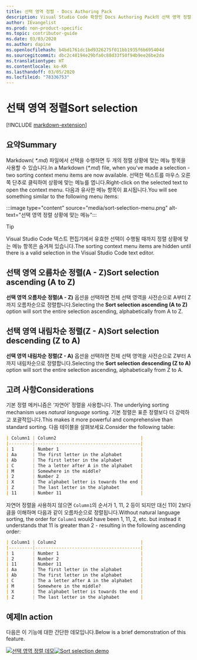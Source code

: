 ```yaml
---
title: 선택 영역 정렬 - Docs Authoring Pack
description: Visual Studio Code 확장인 Docs Authoring Pack의 선택 영역 정렬 기능을 사용하는 방법을 알아봅니다.
author: IEvangelist
ms.prod: non-product-specific
ms.topic: contributor-guide
ms.date: 03/03/2020
ms.author: dapine
ms.openlocfilehash: b4bd1761dc1bd9326275f011bb1935f6b695404d
ms.sourcegitcommit: dbc2c48194e29bfa0c88d33f50f94b9ee26be2da
ms.translationtype: HT
ms.contentlocale: ko-KR
ms.lasthandoff: 03/05/2020
ms.locfileid: "78336753"
---
```

# <a name="sort-selection"></a><span data-ttu-id="737aa-103">선택 영역 정렬</span><span class="sxs-lookup"><span data-stu-id="737aa-103">Sort selection</span></span>

[!INCLUDE [markdown-extension](includes/markdown-extension.md)]

## <a name="summary"></a><span data-ttu-id="737aa-104">요약</span><span class="sxs-lookup"><span data-stu-id="737aa-104">Summary</span></span>

<span data-ttu-id="737aa-105">Markdown( *\*.md*) 파일에서 선택을 수행하면 두 개의 정렬 상황에 맞는 메뉴 항목을 사용할 수 있습니다.</span><span class="sxs-lookup"><span data-stu-id="737aa-105">In a Markdown (*\*.md*) file, when you've made a selection - two sorting context menu items are now available.</span></span> <span data-ttu-id="737aa-106">선택한 텍스트를 마우스 오른쪽 단추로 클릭하여 상황에 맞는 메뉴를 엽니다.</span><span class="sxs-lookup"><span data-stu-id="737aa-106">Right-click on the selected text to open the context menu.</span></span> <span data-ttu-id="737aa-107">다음과 유사한 메뉴 항목이 표시됩니다.</span><span class="sxs-lookup"><span data-stu-id="737aa-107">You will see something similar to the following menu items:</span></span>

:::image type="content" source="media/sort-selection-menu.png" alt-text="선택 영역 정렬 상황에 맞는 메뉴":::

> [!TIP]
> <span data-ttu-id="737aa-109">Visual Studio Code 텍스트 편집기에서 유효한 선택이 수행될 때까지 정렬 상황에 맞는 메뉴 항목은 숨겨져 있습니다.</span><span class="sxs-lookup"><span data-stu-id="737aa-109">The sorting context menu items are hidden until there is a valid selection in the Visual Studio Code text editor.</span></span>

## <a name="sort-selection-ascending-a-to-z"></a><span data-ttu-id="737aa-110">선택 영역 오름차순 정렬(A - Z)</span><span class="sxs-lookup"><span data-stu-id="737aa-110">Sort selection ascending (A to Z)</span></span>

<span data-ttu-id="737aa-111">**선택 영역 오름차순 정렬(A - Z)** 옵션을 선택하면 전체 선택 영역을 사전순으로 A부터 Z까지 오름차순으로 정렬합니다.</span><span class="sxs-lookup"><span data-stu-id="737aa-111">Selecting the **Sort selection ascending (A to Z)** option will sort the entire selection ascending, alphabetically from A to Z.</span></span>

## <a name="sort-selection-descending-z-to-a"></a><span data-ttu-id="737aa-112">선택 영역 내림차순 정렬(Z - A)</span><span class="sxs-lookup"><span data-stu-id="737aa-112">Sort selection descending (Z to A)</span></span>

<span data-ttu-id="737aa-113">**선택 영역 내림차순 정렬(Z - A)** 옵션을 선택하면 전체 선택 영역을 사전순으로 Z부터 A까지 내림차순으로 정렬합니다.</span><span class="sxs-lookup"><span data-stu-id="737aa-113">Selecting the **Sort selection descending (Z to A)** option will sort the entire selection ascending, alphabetically from Z to A.</span></span>

## <a name="considerations"></a><span data-ttu-id="737aa-114">고려 사항</span><span class="sxs-lookup"><span data-stu-id="737aa-114">Considerations</span></span>

<span data-ttu-id="737aa-115">기본 정렬 메커니즘은 ‘자연어’ 정렬을 사용합니다. </span><span class="sxs-lookup"><span data-stu-id="737aa-115">The underlying sorting mechanism uses *natural language* sorting.</span></span> <span data-ttu-id="737aa-116">기본 정렬은 표준 정렬보다 더 강력하고 포괄적입니다.</span><span class="sxs-lookup"><span data-stu-id="737aa-116">This makes it more powerful and comprehensive than standard sorting.</span></span> <span data-ttu-id="737aa-117">다음 테이블을 살펴보세요.</span><span class="sxs-lookup"><span data-stu-id="737aa-117">Consider the following table:</span></span>

```markdown
| Column1 | Column2                                |
|---------|----------------------------------------|
| 1       | Number 1                               |
| Aa      | The first letter in the alphabet       |
| Ab      | The first letter in the alphabet       |
| C       | The a letter after A in the alphabet   |
| M       | Somewhere in the middle?               |
| 2       | Number 2                               |
| X       | The alphabet letter is towards the end |
| Z       | The last letter in the alphabet        |
| 11      | Number 11                              |
```

<span data-ttu-id="737aa-118">자연어 정렬을 사용하지 않으면 `Column1`의 순서가 1, 11, 2 등이 되지만 대신 11이 2보다 큼을 이해하며 다음과 같이 오름차순으로 정렬됩니다.</span><span class="sxs-lookup"><span data-stu-id="737aa-118">Without natural language sorting, the order for `Column1` would have been 1, 11, 2, etc. but instead it understands that 11 is greater than 2 - resulting in the following ascending order:</span></span>

```markdown
| Column1 | Column2                                |
|---------|----------------------------------------|
| 1       | Number 1                               |
| 2       | Number 2                               |
| 11      | Number 11                              |
| Aa      | The first letter in the alphabet       |
| Ab      | The first letter in the alphabet       |
| C       | The a letter after A in the alphabet   |
| M       | Somewhere in the middle?               |
| X       | The alphabet letter is towards the end |
| Z       | The last letter in the alphabet        |
```

## <a name="in-action"></a><span data-ttu-id="737aa-119">예제</span><span class="sxs-lookup"><span data-stu-id="737aa-119">In action</span></span>

<span data-ttu-id="737aa-120">다음은 이 기능에 대한 간단한 데모입니다.</span><span class="sxs-lookup"><span data-stu-id="737aa-120">Below is a brief demonstration of this feature.</span></span>

<span data-ttu-id="737aa-121">[![선택 영역 정렬 데모](media/sort-selection.gif)](media/sort-selection.gif#lightbox)</span><span class="sxs-lookup"><span data-stu-id="737aa-121">[![Sort selection demo](media/sort-selection.gif)](media/sort-selection.gif#lightbox)</span></span>

